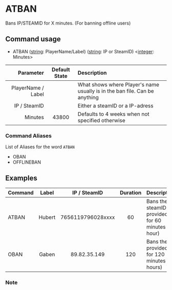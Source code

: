 # ATBAN

Bans IP/STEAMID for X minutes. (For banning offline users)

## Command usage

* ATBAN ([string][csharp]: PlayerName/Label) ([string][csharp]: IP or SteamID) <[integer][csharp]: Minutes>

Parameter | Default State | Description
--: | :--: | :--
PlayerName / Label | | What shows where Player's name usually is in the ban file. Can be anything
IP / SteamID | | Either a steamID or a IP-adress
Minutes | 43800 | Defaults to 4 weeks when not specified otherwise

### Command Aliases

List of Aliases for the word `ATBAN`

* OBAN
* OFFLINEBAN

## Examples

Command | Label | IP / SteamID | Duration | Description
--- | :---: | :---: | :---: | ---
ATBAN | Hubert | 7656119796028xxxx | 60 | Bans the steamID provided for 60 minutes (1 hour)
OBAN | Gaben | 89.82.35.149 | 120 | Bans the IP provided for 120 minutes (2 hours)

### Note

[csharp]: https://docs.microsoft.com/en-us/dotnet/csharp/language-reference/keywords/built-in-types-table
[player]: https://github.com/Rnen/AdminToolbox/wiki/AdminToolbox.Commands.Variables
[resources]: (./Resources)
